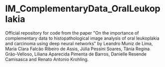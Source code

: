 # IM_ComplementaryData_OralLeukoplakia
Official repository for code from the paper "On the importance of complementary data to histopathological image analysis of oral leukoplakia and carcinoma using deep neural networks" by Leandro Muniz de Lima, Maria Clara Falcão Ribeiro de Assis, Júlia Pessini Soares, Tânia Regina Grão-Velloso, Liliana Aparecida Pimenta de Barros, Danielle Resende Camisasca and Renato Antonio Krohling.
